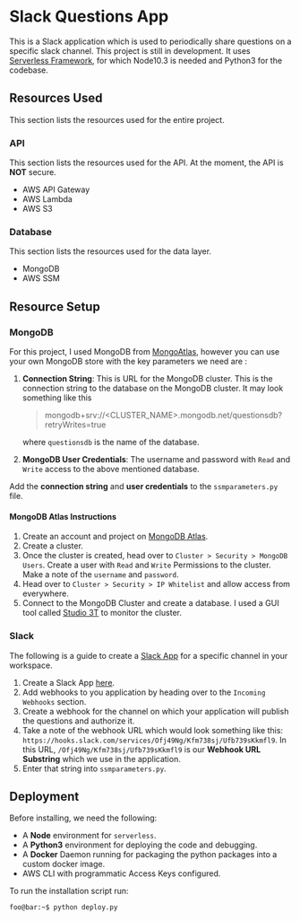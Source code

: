 # Slack Questions App

This is a Slack application which is used to periodically share questions on a specific slack channel. This project is still in development.
It uses [Serverless Framework](https://serverless.com/), for which Node10.3 is needed and Python3 for the codebase.

## Resources Used

This section lists the resources used for the entire project.
### API
This section lists the resources used for the API. At the moment, the API is **NOT** secure.

- AWS API Gateway
- AWS Lambda
- AWS S3

### Database
This section lists the resources used for the data layer.

- MongoDB
- AWS SSM

## Resource Setup
### MongoDB
For this project, I used MongoDB from [MongoAtlas](https://www.mongodb.com/cloud/atlas), however you can use your own MongoDB store with the key parameters we need are :

1. **Connection String**: This is URL for the MongoDB cluster. This is the connection string to the database on the MongoDB cluster. It may look something like this 
    > mongodb+srv://<CLUSTER_NAME>.mongodb.net/questionsdb?retryWrites=true
    
    where `questionsdb` is the name of the database.
2. **MongoDB User Credentials**: The username and password with `Read` and `Write` access to the above mentioned database.

Add the **connection string** and **user credentials** to the `ssmparameters.py` file.

#### MongoDB Atlas Instructions

1. Create an account and project on [MongoDB Atlas](https://www.mongodb.com/cloud/atlas).
2. Create a cluster.
3. Once the cluster is created, head over to `Cluster > Security > MongoDB Users`. Create a user with `Read` and `Write` Permissions to the cluster.
Make a note of the `username` and `password`.
4. Head over to `Cluster > Security > IP Whitelist` and allow access from everywhere.
5. Connect to the MongoDB Cluster and create a database. I used a GUI tool called [Studio 3T](https://studio3t.com/) to monitor the cluster.

### Slack

The following is a guide to create a [Slack App](https://api.slack.com/) for a specific channel in your workspace.

1. Create a Slack App [here](https://api.slack.com/).
2. Add webhooks to you application by heading over to the `Incoming Webhooks` section.
3. Create a webhook for the channel on which your application will publish the questions and authorize it.
4. Take a note of the webhook URL which would look something like this:
`https://hooks.slack.com/services/Ofj49Ng/Kfm738sj/Ufb739sKkmfl9`. In this URL, `/Ofj49Ng/Kfm738sj/Ufb739sKkmfl9` is our **Webhook URL Substring** which we use in the application.
5. Enter that string into `ssmparameters.py`. 


## Deployment
Before installing, we need the following:

- A **Node** environment for `serverless`.
- A **Python3** environment for deploying the code and debugging.
- A **Docker** Daemon running for packaging the python packages into a custom docker image.
- AWS CLI with programmatic Access Keys configured.

To run the installation script run:

```console
foo@bar:~$ python deploy.py
```
 